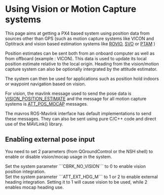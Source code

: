 # Using Vision or Motion Capture systems

This page aims at getting a PX4 based system using position data from sources other than GPS (such as motion capture systems like VICON and Optitrack and vision based estimation systems like [ROVIO](https://github.com/ethz-asl/rovio), [SVO](https://github.com/uzh-rpg/rpg_svo) or [PTAM](https://github.com/ethz-asl/ethzasl_ptam) )

Position estimates can be sent both from an onboard computer as well as from offboard (example : VICON).  This data is used to update its local position estimate relative to the local origin. Heading from the vision/motion capture system can also be optionally intergrated by the attitude estimator. 

The system can then be used for applications such as position hold indoors or waypoint navigation based on vision.

For vision, the mavlink message used to send the pose data is [VISION_POSITION_ESTIMATE](http://mavlink.org/messages/common#VISION_POSITION_ESTIMATE) and the message for all motion capture systems is [ATT_POS_MOCAP](http://mavlink.org/messages/common#ATT_POS_MOCAP) messages. 

The mavros ROS-Mavlink interface has default implementations to send these messages. They can also be sent using pure C/C++ code and direct use of the MAVLink() library.

## Enabling external pose input
You need to set 2 parameters (from QGroundControl or the NSH shell) to enable or disable vision/mocap usage in the system.

<aside class="note">
Set the system parameter ```CBRK_NO_VISION``` to 0 to enable vision position integration. 
</aside>

<aside class="note">
Set the system parameter ```ATT_EXT_HDG_M``` to 1 or 2 to enable external heading integration. Setting it to 1 will cause vision to be used, while 2 enables mocap heading use.
</aside>
